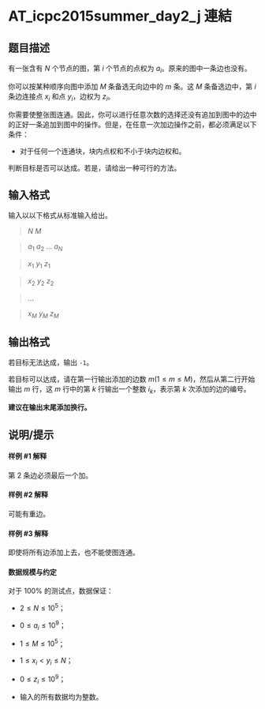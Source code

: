# AT_icpc2015summer_day2_j 連結

## 题目描述

有一张含有 $N$ 个节点的图，第 $i$ 个节点的点权为 $a_i$。原来的图中一条边也没有。

你可以按某种顺序向图中添加 $M$ 条备选无向边中的 $m$ 条。这 $M$ 条备选边中，第 $i$ 条边连接点 $x_i$ 和点 $y_i$，边权为 $z_i$。

你需要使整张图连通。因此，你可以进行任意次数的选择还没有追加到图中的边中的正好一条追加到图中的操作。但是，在任意一次加边操作之前，都必须满足以下条件：

- 对于任何一个连通块，块内点权和不小于块内边权和。

判断目标是否可以达成。若是，请给出一种可行的方法。

## 输入格式

输入以以下格式从标准输入给出。

>$N$ $M$  
>$a_1$ $a_2$ ... $a_N$  
>$x_1$ $y_1$ $z_1$  
>$x_2$ $y_2$ $z_2$  
>...  
>$x_M$ $y_M$ $z_M$

## 输出格式

若目标无法达成，输出 `-1`。

若目标可以达成，请在第一行输出添加的边数 $m(1\le m\le M)$，然后从第二行开始输出 $m$ 行，这 $m$ 行中的第 $k$ 行输出一个整数 $i_k$，表示第 $k$ 次添加的边的编号。

**建议在输出末尾添加换行。**

## 说明/提示

#### 样例 #1 解释

第 $2$ 条边必须最后一个加。

#### 样例 #2 解释

可能有重边。

#### 样例 #3 解释

即使将所有边添加上去，也不能使图连通。

#### 数据规模与约定

对于 $100\%$ 的测试点，数据保证：

- $2\le N\le 10^5$；
- $0\le a_i\le 10^9$；
- $1\le M\le 10^5$；
- $1\le x_i\lt y_i\le N$；
- $0\le z_i\le 10^9$；
- 输入的所有数据均为整数。
